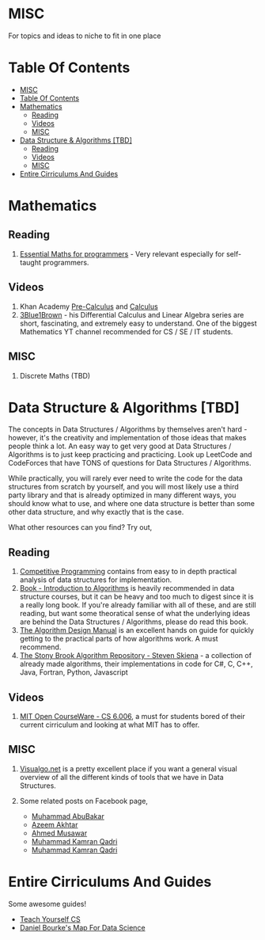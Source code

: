 # MISC

For topics and ideas to niche to fit in one place

# Table Of Contents

- [MISC](#misc)
- [Table Of Contents](#table-of-contents)
- [Mathematics](#mathematics)
  - [Reading](#reading)
  - [Videos](#videos)
  - [MISC](#misc-1)
- [Data Structure & Algorithms [TBD]](#data-structure--algorithms-tbd)
  - [Reading](#reading-1)
  - [Videos](#videos-1)
  - [MISC](#misc-2)
- [Entire Cirriculums And Guides](#entire-cirriculums-and-guides)

# Mathematics

## Reading

1. [Essential Maths for programmers](https://www.freecodecamp.org/news/learn-algebra-to-improve-your-programming-skills/) - Very relevant especially for self-taught programmers.

## Videos

1. Khan Academy [Pre-Calculus](https://www.khanacademy.org/math/precalculus) and [Calculus](https://www.khanacademy.org/math/calculus-1)
2. [3Blue1Brown](https://www.youtube.com/channel/UCYO_jab_esuFRV4b17AJtAw) - his Differential Calculus and Linear Algebra series are short, fascinating, and extremely easy to understand. One of the biggest Mathematics YT channel recommended for CS / SE / IT students.

## MISC

1. Discrete Maths (TBD)

# Data Structure & Algorithms [TBD]

The concepts in Data Structures / Algorithms by themselves aren't hard - however, it's the creativity and implementation of those ideas that makes people think a lot. An easy way to get very good at Data Structures / Algorithms is to just keep practicing and practicing. Look up LeetCode and CodeForces that have TONS of questions for Data Structures / Algorithms.

While practically, you will rarely ever need to write the code for the data structures from scratch by yourself, and you will most likely use a third party library and that is already optimized in many different ways, you should know what to use, and where one data structure is better than some other data structure, and why exactly that is the case.

What other resources can you find? Try out,

## Reading

1. [Competitive Programming](https://cpbook.net/) contains from easy to in depth practical analysis of data structures for implementation.
2. [Book - Introduction to Algorithms](https://www.amazon.com/Introduction-Algorithms-3rd-MIT-Press/dp/0262033844) is heavily recommended in data structure courses, but it can be heavy and too much to digest since it is a really long book. If you're already familiar with all of these, and are still reading, but want some theoratical sense of what the underlying ideas are behind the Data Structures / Algorithms, please do read this book.
3. [The Algorithm Design Manual](https://www.amazon.com/Algorithm-Design-Manual-Steven-Skiena/dp/1849967202) is an excellent hands on guide for quickly getting to the practical parts of how algorithms work. A must recommend.
3. [The Stony Brook Algorithm Repository - Steven Skiena](http://algorist.com/algorist.html) - a collection of already made algorithms, their implementations in code for C#, C, C++, Java, Fortran, Python, Javascript

## Videos

1. [MIT Open CourseWare - CS 6.006](https://ocw.mit.edu/courses/electrical-engineering-and-computer-science/6-006-introduction-to-algorithms-spring-2008/), a must for students bored of their current cirriculum and looking at what MIT has to offer.

## MISC

1. [Visualgo.net](https://visualgo.net/en) is a pretty excellent place if you want a general visual overview of all the different kinds of tools that we have in Data Structures.

2. Some related posts on Facebook page,
   - [Muhammad AbuBakar](https://web.facebook.com/groups/softdevpk/permalink/1046698715787153/)
   - [Azeem Akhtar](https://web.facebook.com/groups/softdevpk/permalink/959172294539796/)
   - [Ahmed Musawar](https://web.facebook.com/groups/softdevpk/permalink/1046305165826508/)
   - [Muhammad Kamran Qadri](https://web.facebook.com/groups/softdevpk/permalink/966099857180373/)
   - [Muhammad Kamran Qadri](https://web.facebook.com/groups/softdevpk/permalink/966755790448113/)

# Entire Cirriculums And Guides

Some awesome guides!

- [Teach Yourself CS](https://teachyourselfcs.com/)
- [Daniel Bourke's Map For Data Science](https://whimsical.com/CA7f3ykvXpnJ9Az32vYXva)
